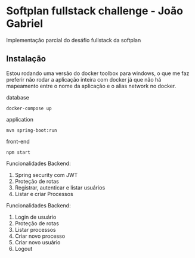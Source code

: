 # Softplan fullstack challenge - João Gabriel

Implementação parcial do desáfio fullstack da softplan

## Instalação

Estou rodando uma versão do docker toolbox para windows, o que me faz preferir não rodar a aplicação inteira com docker já que não há mapeamento entre o nome da aplicação e o alias network no docker.


database 

```
docker-compose up
```

application

```
mvn spring-boot:run
```


front-end

```
npm start
```


Funcionalidades Backend:

1) Spring security com JWT
2) Proteção de rotas
3) Registrar, autenticar e listar usuários
4) Listar e criar Processos

Funcionalidades Backend:

1) Login de usuário
2) Proteção de rotas
3) Listar processos
4) Criar novo processo
5) Criar novo usuário
6) Logout
